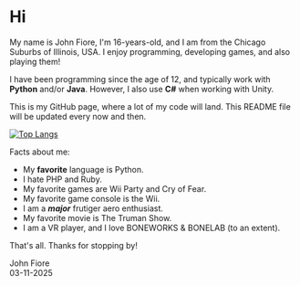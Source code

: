 # Hi

My name is John Fiore, I'm 16-years-old, and I am from the Chicago Suburbs of Illinois, USA. I enjoy programming, developing games, and also playing them!

I have been programming since the age of 12, and typically work with **Python** and/or **Java**. However, I also use **C#** when working with Unity.

This is my GitHub page, where a lot of my code will land. This README file will be updated every now and then.

[![Top Langs](https://github-readme-stats.vercel.app/api/top-langs/?username=john-fiore)](https://github.com/anuraghazra/github-readme-stats)

Facts about me:
- My **favorite** language is Python.
- I hate PHP and Ruby.
- My favorite games are Wii Party and Cry of Fear.
- My favorite game console is the Wii.
- I am a ***major*** frutiger aero enthusiast.
- My favorite movie is The Truman Show.
- I am a VR player, and I love BONEWORKS & BONELAB (to an extent).

That's all. Thanks for stopping by!

John Fiore\
03-11-2025
